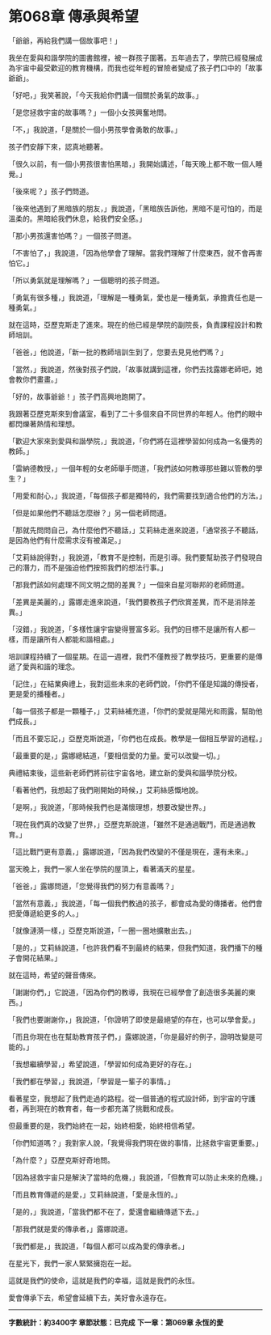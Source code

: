 # 第068章 傳承與希望

「爺爺，再給我們講一個故事吧！」

我坐在愛與和諧學院的圖書館裡，被一群孩子圍著。五年過去了，學院已經發展成為宇宙中最受歡迎的教育機構，而我也從年輕的冒險者變成了孩子們口中的「故事爺爺」。

「好吧，」我笑著說，「今天我給你們講一個關於勇氣的故事。」

「是您拯救宇宙的故事嗎？」一個小女孩興奮地問。

「不，」我說道，「是關於一個小男孩學會勇敢的故事。」

孩子們安靜下來，認真地聽著。

「很久以前，有一個小男孩很害怕黑暗，」我開始講述，「每天晚上都不敢一個人睡覺。」

「後來呢？」孩子們問道。

「後來他遇到了黑暗族的朋友，」我說道，「黑暗族告訴他，黑暗不是可怕的，而是溫柔的。黑暗給我們休息，給我們安全感。」

「那小男孩還害怕嗎？」一個孩子問道。

「不害怕了，」我說道，「因為他學會了理解。當我們理解了什麼東西，就不會再害怕它。」

「所以勇氣就是理解嗎？」一個聰明的孩子問道。

「勇氣有很多種，」我說道，「理解是一種勇氣，愛也是一種勇氣，承擔責任也是一種勇氣。」

就在這時，亞歷克斯走了進來。現在的他已經是學院的副院長，負責課程設計和教師培訓。

「爸爸，」他說道，「新一批的教師培訓生到了，您要去見見他們嗎？」

「當然，」我說道，然後對孩子們說，「故事就講到這裡，你們去找露娜老師吧，她會教你們畫畫。」

「好的，故事爺爺！」孩子們高興地跑開了。

我跟著亞歷克斯來到會議室，看到了二十多個來自不同世界的年輕人。他們的眼中都閃爍著熱情和理想。

「歡迎大家來到愛與和諧學院，」我說道，「你們將在這裡學習如何成為一名優秀的教師。」

「雷納德教授，」一個年輕的女老師舉手問道，「我們該如何教導那些難以管教的學生？」

「用愛和耐心，」我說道，「每個孩子都是獨特的，我們需要找到適合他們的方法。」

「但是如果他們不聽話怎麼辦？」另一個老師問道。

「那就先問問自己，為什麼他們不聽話，」艾莉絲走進來說道，「通常孩子不聽話，是因為他們有什麼需求沒有被滿足。」

「艾莉絲說得對，」我說道，「教育不是控制，而是引導。我們要幫助孩子們發現自己的潛力，而不是強迫他們按照我們的想法行事。」

「那我們該如何處理不同文明之間的差異？」一個來自星河聯邦的老師問道。

「差異是美麗的，」露娜走進來說道，「我們要教孩子們欣賞差異，而不是消除差異。」

「沒錯，」我說道，「多樣性讓宇宙變得豐富多彩。我們的目標不是讓所有人都一樣，而是讓所有人都能和諧相處。」

培訓課程持續了一個星期。在這一週裡，我們不僅教授了教學技巧，更重要的是傳遞了愛與和諧的理念。

「記住，」在結業典禮上，我對這些未來的老師們說，「你們不僅是知識的傳授者，更是愛的播種者。」

「每一個孩子都是一顆種子，」艾莉絲補充道，「你們的愛就是陽光和雨露，幫助他們成長。」

「而且不要忘記，」亞歷克斯說道，「你們也在成長。教學是一個相互學習的過程。」

「最重要的是，」露娜總結道，「要相信愛的力量。愛可以改變一切。」

典禮結束後，這些新老師們將前往宇宙各地，建立新的愛與和諧學院分校。

「看著他們，我想起了我們剛開始的時候，」艾莉絲感慨地說。

「是啊，」我說道，「那時候我們也是滿懷理想，想要改變世界。」

「現在我們真的改變了世界，」亞歷克斯說道，「雖然不是通過戰鬥，而是通過教育。」

「這比戰鬥更有意義，」露娜說道，「因為我們改變的不僅是現在，還有未來。」

當天晚上，我們一家人坐在學院的屋頂上，看著滿天的星星。

「爸爸，」露娜問道，「您覺得我們的努力有意義嗎？」

「當然有意義，」我說道，「每一個我們教過的孩子，都會成為愛的傳播者。他們會把愛傳遞給更多的人。」

「就像漣漪一樣，」亞歷克斯說道，「一圈一圈地擴散出去。」

「是的，」艾莉絲說道，「也許我們看不到最終的結果，但我們知道，我們播下的種子會開花結果。」

就在這時，希望的聲音傳來。

「謝謝你們，」它說道，「因為你們的教導，我現在已經學會了創造很多美麗的東西。」

「我們也要謝謝你，」我說道，「你證明了即使是最絕望的存在，也可以學會愛。」

「而且你現在也在幫助教育孩子們，」露娜說道，「你是最好的例子，證明改變是可能的。」

「我想繼續學習，」希望說道，「學習如何成為更好的存在。」

「我們都在學習，」我說道，「學習是一輩子的事情。」

看著星空，我想起了我們走過的路程。從一個普通的程式設計師，到宇宙的守護者，再到現在的教育者，每一步都充滿了挑戰和成長。

但最重要的是，我們始終在一起，始終相愛，始終相信希望。

「你們知道嗎？」我對家人說，「我覺得我們現在做的事情，比拯救宇宙更重要。」

「為什麼？」亞歷克斯好奇地問。

「因為拯救宇宙只是解決了當時的危機，」我說道，「但教育可以防止未來的危機。」

「而且教育傳遞的是愛，」艾莉絲說道，「愛是永恆的。」

「是的，」我說道，「當我們都不在了，愛還會繼續傳遞下去。」

「那我們就是愛的傳承者，」露娜說道。

「我們都是，」我說道，「每個人都可以成為愛的傳承者。」

在星光下，我們一家人緊緊擁抱在一起。

這就是我們的使命，這就是我們的幸福，這就是我們的永恆。

愛會傳承下去，希望會延續下去，美好會永遠存在。

---

**字數統計：約3400字**
**章節狀態：已完成**
**下一章：第069章 永恆的愛**
